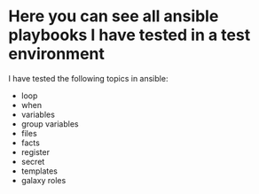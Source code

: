 # Here you can see all ansible playbooks I have tested in a test environment

I have tested the following topics in ansible:

- loop
- when
- variables
- group variables
- files
- facts
- register
- secret
- templates
- galaxy roles
